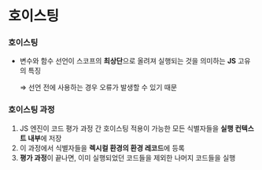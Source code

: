 # 호이스팅

### 호이스팅

- 변수와 함수 선언이 스코프의 **최상단**으로 올려져 실행되는 것을 의미하는 **JS** 고유의 특징
    
    ⇒ 선언 전에 사용하는 경우 오류가 발생할 수 있기 때문
    

### 호이스팅 과정

1. JS 엔진이 코드 평가 과정 간 호이스팅 적용이 가능한 모든 식별자들을 **실행 컨텍스트 내부**에 저장
2. 이 과정에서 식별자들을 **렉시컬 환경의 환경 레코드**에 등록
3. **평가 과정**이 끝나면, 이미 실행되었던 코드들을 제외한 나머지 코드들을 실행
